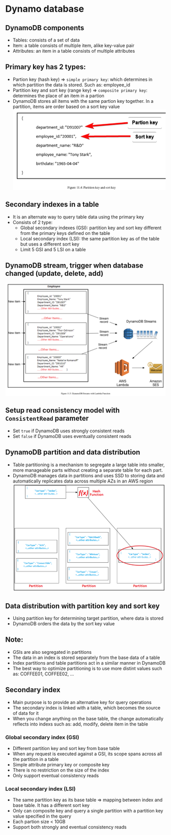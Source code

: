 # Dynamo database 

## DynamoDB components
- Tables: consists of a set of data
- Item: a table consists of multiple item, alike key-value pair
- Attributes: an item in a table consists of multiple attributes

## Primary key has 2 types:
- Partion key (hash key) => `simple primary key`: which determines in which partition the data is stored. Such as: employee_id
- Partition key and sort key (range key) => `composite primary key`: determines the place of an item in a partion
- DynamoDB stores all items with the same partion key together. In a partition, items are order based on a sort key value
![](./media/primary_key_dynamodb.png)

## Secondary indexes in a table
- It is an alternate way to query table data using the primary key
- Consists of 2 type:
    - Global secondary indexes (GSI): partition key and sort key different from the primary keys defined on the table
    - Local secondary index (LSI): the same partition key as of the table but uses a different sort key
    - Limit 5 GSI and 5 LSI on a table

## DynamoDB stream, trigger when database changed (update, delete, add)
![](./media/dynamodb_stream.png)

## Setup read consistency model with `ConsistentRead` parameter
- Set `true` if DynamoDB uses strongly consistent reads
- Set `false` if DynamoDB uses eventually consistent reads

## DynamoDB partition and data distribution
- Table partitioning is a mechanism to segregate a large table into smaller, more manageable parts without creating a separate table for each part.
- DynamoDB manages data in partitions and uses SSD to storing data and automatically replicates data across multiple AZs in an AWS region
![](./media/partition_dynamodb.png)

## Data distribution with partition key and sort key
- Using partition key for determining target partition, where data is stored
- DynamoDB orders the data by the sort key value

## Note:
- GSIs are also segregated in partitions 
- The data in an index is stored separately from the base data of a table
- Index partitions and table partitions act in a similar manner in DynamoDB
- The best way to optimize partitioning is to use more distint values such as: COFFEE01, COFFEE02, ...

## Secondary index 
- Main purpose is to provide an alternative key for query operations
- The secondary index is linked with a table, which becomes the source of data for it
- When you change anything on the base table, the change automatically reflects into indexs such as: add, modify, delete item in the table 

### Global secondary index (GSI)
- Different partition key and sort key from base table
- When any request is executed against a GSI, its scope spans across all the partition in a table 
- Simple attribute primary key or composite key
- There is no restriction on the size of the index
- Only support eventual consistency reads

### Local secondary index (LSI)
- The same partition key as its base table => mapping between index and base table. It has a different sort key 
- Only can composite key and query a single partition with a partition key value specified in the query
- Each partion size < 10GB
- Support both strongly and eventual consistency reads 
